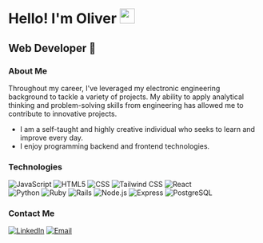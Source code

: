 <h1>Hello! I'm Oliver <img src="https://raw.githubusercontent.com/iampavangandhi/iampavangandhi/master/gifs/Hi.gif" width="30px"></h1>
<h2>Web Developer 🎨</h2>

### About Me
Throughout my career, I've leveraged my electronic engineering background to tackle a variety of projects. My ability to apply analytical thinking and problem-solving skills from engineering has allowed me to contribute to innovative projects.

- I am a self-taught and highly creative individual who seeks to learn and improve every day.
- I enjoy programming backend and frontend technologies.

### Technologies
  ![JavaScript](https://img.shields.io/badge/-JavaScript-333333?style=flat&logo=javascript)
  ![HTML5](https://img.shields.io/badge/-HTML5-333333?style=flat&logo=HTML5)
  ![CSS](https://img.shields.io/badge/-CSS-333333?style=flat&logo=CSS3&logoColor=1572B6)
  ![Tailwind CSS](https://img.shields.io/badge/-Tailwind%20CSS-38B2AC?style=flat&logo=tailwind-css&logoColor=white)
  ![React](https://img.shields.io/badge/-React-333333?style=flat&logo=react)
  <br/>
  ![Python](https://img.shields.io/badge/-Python-3776AB?style=flat&logo=python&logoColor=white)
  ![Ruby](https://img.shields.io/badge/-Ruby-CC342D?style=flat&logo=ruby&logoColor=white)
  ![Rails](https://img.shields.io/badge/-Rails-CC0000?style=flat&logo=ruby-on-rails&logoColor=white)
  ![Node.js](https://img.shields.io/badge/-Node.js-333333?style=flat&logo=node.js)
  ![Express](https://img.shields.io/badge/-Express-333333?style=flat&logo=express)
  ![PostgreSQL](https://img.shields.io/badge/-PostgreSQL-333333?style=flat&logo=postgresql)

### Contact Me
<a href="https://www.linkedin.com/in/opaucarq/"><img alt="LinkedIn" src="https://img.shields.io/badge/LinkedIn-Oliver%20Paucar-blue?style=flat-square&logo=linkedin"></a>
<a href="oliwpaucar11@gmail.com"><img alt="Email" src="https://img.shields.io/badge/Gmail-Oliwpaucar11@gmail.com-blue?style=flat-square&logo=gmail"></a>  
